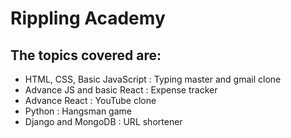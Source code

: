 # Rippling Academy
## The topics covered are:
 - HTML, CSS, Basic JavaScript : Typing master and gmail clone
 - Advance JS and basic React : Expense tracker
 - Advance React : YouTube clone
 - Python : Hangsman game
 - Django and MongoDB : URL shortener



